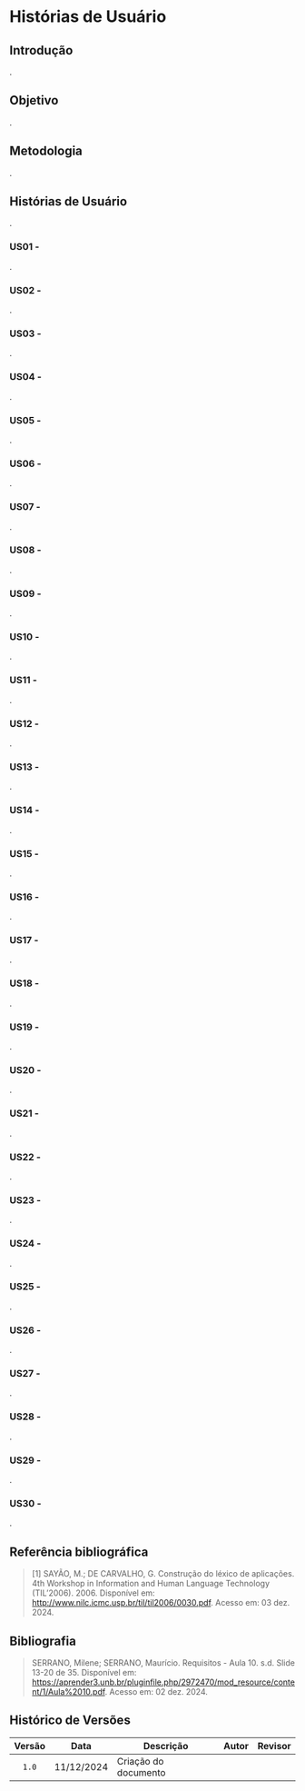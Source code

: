 # Histórias de Usuário

## Introdução

.

## Objetivo

.

## Metodologia

.

## Histórias de Usuário

.

### US01 - 

.

### US02 - 

.

### US03 - 

.

### US04 - 

.

### US05 - 

.

### US06 - 

.

### US07 - 

.

### US08 - 

.

### US09 - 

.

### US10 - 

.

### US11 - 

.

### US12 - 

.

### US13 - 

.

### US14 - 

.

### US15 - 

.

### US16 - 

.

### US17 - 

.

### US18 - 

.

### US19 - 

.

### US20 - 

.

### US21 - 

.

### US22 - 

.

### US23 - 

.

### US24 - 

.

### US25 - 

.

### US26 - 

.

### US27 - 

.

### US28 - 

.

### US29 - 

.

### US30 - 

.



## Referência bibliográfica 

> [1] SAYÃO, M.; DE CARVALHO, G. Construção do léxico de aplicações. 4th Workshop in Information and Human Language Technology (TIL’2006). 2006. Disponível em: <http://www.nilc.icmc.usp.br/til/til2006/0030.pdf>. Acesso em: 03 dez. 2024.


## Bibliografia

> SERRANO, Milene; SERRANO, Maurício. Requisitos - Aula 10. s.d. Slide 13-20 de 35. Disponível em: <https://aprender3.unb.br/pluginfile.php/2972470/mod_resource/content/1/Aula%2010.pdf>. Acesso em: 02 dez. 2024.


## Histórico de Versões

|Versão|Data|Descrição|Autor|Revisor|
|:----:|----|---------|-----|:-------:|
|`1.0`|11/12/2024|Criação do documento|[](https://github.com/)|[](https://github.com/)|